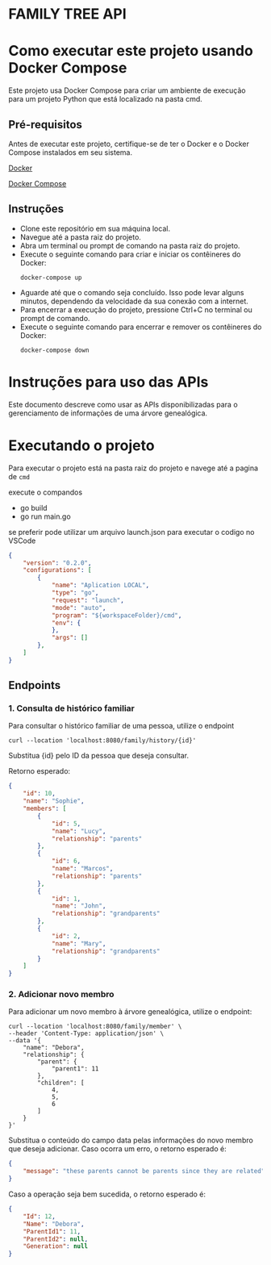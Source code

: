 # FAMILY TREE API

# Como executar este projeto usando Docker Compose


Este projeto usa Docker Compose para criar um ambiente de execução para um projeto Python que está localizado na pasta cmd.

## Pré-requisitos
Antes de executar este projeto, certifique-se de ter o Docker e o Docker Compose instalados em seu sistema.

<a href=“https://www.docker.com/get-started/“>Docker</a>

<a href=“https://docs.docker.com/compose/install/“>Docker Compose</a>

## Instruções
- Clone este repositório em sua máquina local.
- Navegue até a pasta raiz do projeto.
- Abra um terminal ou prompt de comando na pasta raiz do projeto.
- Execute o seguinte comando para criar e iniciar os contêineres do Docker:
    ```CMD
    docker-compose up
    ```
- Aguarde até que o comando seja concluído. Isso pode levar alguns minutos, dependendo da velocidade da sua conexão com a internet.
- Para encerrar a execução do projeto, pressione Ctrl+C no terminal ou prompt de comando.
- Execute o seguinte comando para encerrar e remover os contêineres do Docker:
    ```
    docker-compose down
    ```
# Instruções para uso das APIs
Este documento descreve como usar as APIs disponibilizadas para o gerenciamento de informações de uma árvore genealógica.

# Executando o projeto

Para executar o projeto está na pasta raiz do projeto e navege até a pagina de `cmd`

execute o compandos 
- go build 
- go run main.go 

se preferir pode utilizar um arquivo launch.json para executar o codigo no VSCode
```JSON
{
    "version": "0.2.0",
    "configurations": [
        {
            "name": "Aplication LOCAL",
            "type": "go",
            "request": "launch",
            "mode": "auto",
            "program": "${workspaceFolder}/cmd",
            "env": {
            },
            "args": []
        },
    ]
}
```

## Endpoints
### 1. Consulta de histórico familiar
Para consultar o histórico familiar de uma pessoa, utilize o endpoint

```CURL
curl --location 'localhost:8080/family/history/{id}'
```

Substitua {id} pelo ID da pessoa que deseja consultar.

Retorno esperado:

```JSON
{
    "id": 10,
    "name": "Sophie",
    "members": [
        {
            "id": 5,
            "name": "Lucy",
            "relationship": "parents"
        },
        {
            "id": 6,
            "name": "Marcos",
            "relationship": "parents"
        },
        {
            "id": 1,
            "name": "John",
            "relationship": "grandparents"
        },
        {
            "id": 2,
            "name": "Mary",
            "relationship": "grandparents"
        }
    ]
}
```

### 2. Adicionar novo membro
Para adicionar um novo membro à árvore genealógica, utilize o endpoint:

```CURL
curl --location 'localhost:8080/family/member' \
--header 'Content-Type: application/json' \
--data '{
    "name": "Debora",
    "relationship": {
        "parent": {
            "parent1": 11
        },
        "children": [
            4,
            5,
            6
        ]
    }
}'

```
Substitua o conteúdo do campo data pelas informações do novo membro que deseja adicionar. Caso ocorra um erro, o retorno esperado é:

```JSON
{
    "message": "these parents cannot be parents since they are related"
}
```
Caso a operação seja bem sucedida, o retorno esperado é:

```JSON
{
    "Id": 12,
    "Name": "Debora",
    "ParentId1": 11,
    "ParentId2": null,
    "Generation": null
}
```